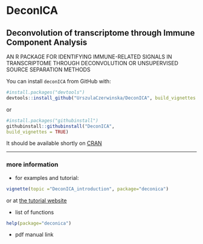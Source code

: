 # DeconICA

## **Deconvolution of transcriptome through Immune Component Analysis**

AN R PACKAGE FOR IDENTIFYING  IMMUNE-RELATED SIGNALS  IN TRANSCRIPTOME THROUGH DECONVOLUTION OR UNSUPERVISED  SOURCE SEPARATION METHODS

You can install `deconICA` from GitHub with:

```r
#install.packages("devtools")
devtools::install_github("UrszulaCzerwinska/DeconICA", build_vignettes = TRUE)
```

or

```r
#install.packages("githubinstall")
githubinstall::githubinstall("DeconICA", 
build_vignettes = TRUE)
```

It should be available shortly on [CRAN](https://cran.r-project.org/web/packages/deconica/index.html)

---
### more information

*  for examples and tutorial: 
```r 
vignette(topic ="DeconICA_introduction", package="deconica")
```
   or at [the tutorial website](DeconICA_introduction.md) 

* list of functions
```r 
help(package="deconica")
```
* pdf manual
 link


